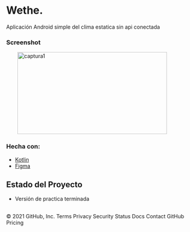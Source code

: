 # Wethe.
Aplicación Android simple del clima estatica sin api conectada

### Screenshot
<img alt="captura1" hspace="30" height="220" src="assets/screenshot/screenshot_20220808_155124.png" width="400"/>


### Hecha con:

* [Kotlin](https://kotlinlang.org)
* [Figma](https://www.figma.com)

## Estado del Proyecto

-  Versión de practica terminada

<!--## Contacto

Lautaro San Martin
-  Github: [Laut1114](https://github.com/Laut1114)
-  Twitter: [@Lautaro_ivan](https://twitter.com/Lautaro_ivan) 
-  Correo: lautaroivansanmartin@hotmail.com
-  LinkedIn: [www.linkedin.com/in/lautaro-sanmartin](www.linkedin.com/in/lautaro-sanmartin)-->

##
<!-- MARKDOWN LINKS & IMAGES -->
<!-- https://www.markdownguide.org/basic-syntax/#reference-style-links -->
© 2021 GitHub, Inc.
Terms
Privacy
Security
Status
Docs
Contact GitHub
Pricing
